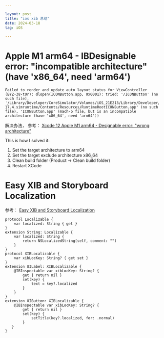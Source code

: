 ```yaml
---

layout: post
title: "ios xib 总结"
date: 2024-03-18
tag: iOS

---
```


# Apple M1 arm64 - IBDesignable error: "incompatible architecture" (have 'x86_64', need 'arm64')

```
Failed to render and update auto layout status for ViewController (BYZ-38-t0r): dlopen(ICONButton.app, 0x0001): tried: '/ICONButton' (no such file), '/Library/Developer/CoreSimulator/Volumes/iOS_21E213/Library/Developer/CoreSimulator/Profiles/Runtimes/iOS 17.4.simruntime/Contents/Resources/RuntimeRootICONButton.app' (no such file), 'ICONButton.app' (mach-o file, but is an incompatible architecture (have 'x86_64', need 'arm64'))
```


解决办法， 参考： [Xcode 12 Apple M1 arm64 - Designable error: "wrong architecture"](https://stackoverflow.com/questions/65285424/xcode-12-apple-m1-arm64-designable-error-wrong-architecture)

This is how I solved it:
1. Set the target architecture to arm64
2. Set the target exclude architecture x86_64
3. Clean build folder (Product -> Clean build folder)
4. Restart XCode

# Easy XIB and Storyboard Localization

参考： [Easy XIB and Storyboard Localization](https://medium.com/@mario.negro.martin/easy-xib-and-storyboard-localization-b2794c69c9db)

```
protocol Localizable {
    var localized: String { get }
}
extension String: Localizable {
    var localized: String {
        return NSLocalizedString(self, comment: "")
    }
}
protocol XIBLocalizable {
    var xibLocKey: String? { get set }
}
extension UILabel: XIBLocalizable {
    @IBInspectable var xibLocKey: String? {
        get { return nil }
        set(key) {
            text = key?.localized
        }
    }
}
extension UIButton: XIBLocalizable {
    @IBInspectable var xibLocKey: String? {
        get { return nil }
        set(key) {
            setTitle(key?.localized, for: .normal)
        }
   }
}
```
